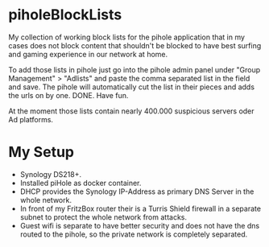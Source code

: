 # piholeBlockLists
My collection of working block lists for the pihole application that in my cases does not block content that shouldn't be blocked to have best surfing and gaming experience in our network at home.

To add those lists in pihole just go into the pihole admin panel under "Group Management" > "Adlists" and paste the comma separated list in the field and save. The pihole will automatically cut the list in their pieces and adds the urls on by one. DONE. Have fun.

At the moment those lists contain nearly 400.000 suspicious servers oder Ad platforms. 

# My Setup
- Synology DS218+.
- Installed piHole as docker container.
- DHCP provides the Synology IP-Address as primary DNS Server in the whole network.
- In front of my FritzBox router their is a Turris Shield firewall in a separate subnet to protect the whole network from attacks.
- Guest wifi is separate to have better security and does not have the dns routed to the pihole, so the private network is completely separated.
